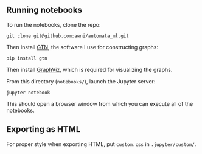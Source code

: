 ## Running notebooks

To run the notebooks, clone the repo:

```
git clone git@github.com:awni/automata_ml.git
```

Then install [GTN](https://github.com/gtn-org/gtn), the software I use for
constructing graphs:

```
pip install gtn
```

Then install [GraphViz](https://graphviz.org/download/), which is required for
visualizing the graphs.

From this directory (`notebooks/`), launch the Jupyter server:

```
jupyter notebook
```

This should open a browser window from which you can execute all of the
notebooks.

## Exporting as HTML

For proper style when exporting HTML, put `custom.css` in `.jupyter/custom/`.
